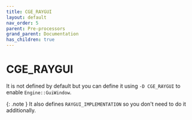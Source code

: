 ```yaml
---
title: CGE_RAYGUI
layout: default
nav_order: 5
parent: Pre-processors
grand_parent: Documentation
has_children: true
---
```


# CGE_RAYGUI
It is not defined by default but you can define it using `-D CGE_RAYGUI` to enable `Engine::GuiWindow`. 

{: .note }
It also defines `RAYGUI_IMPLEMENTATION` so you don't need to do it additionally.